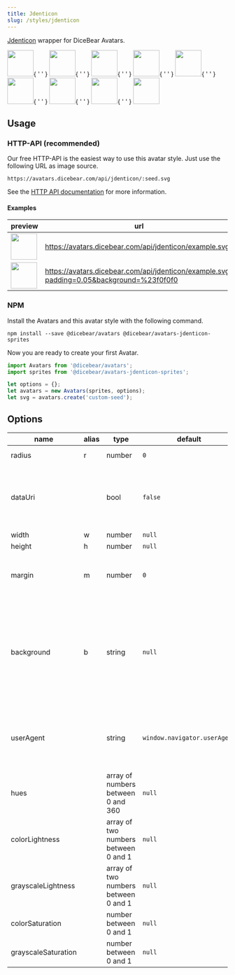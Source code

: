 ```yaml
---
title: Jdenticon
slug: /styles/jdenticon
---
```


[Jdenticon](https://github.com/dmester/jdenticon) wrapper for DiceBear Avatars.

<p>
    <img src="https://avatars.dicebear.com/api/jdenticon/1.svg" width="60" />{ ' ' }
    <img src="https://avatars.dicebear.com/api/jdenticon/2.svg" width="60" />{ ' ' }
    <img src="https://avatars.dicebear.com/api/jdenticon/3.svg" width="60" />{ ' ' }
    <img src="https://avatars.dicebear.com/api/jdenticon/4.svg" width="60" />{ ' ' }
    <img src="https://avatars.dicebear.com/api/jdenticon/5.svg" width="60" />{ ' ' }
    <img src="https://avatars.dicebear.com/api/jdenticon/6.svg" width="60" />{ ' ' }
    <img src="https://avatars.dicebear.com/api/jdenticon/7.svg" width="60" />{ ' ' }
    <img src="https://avatars.dicebear.com/api/jdenticon/8.svg" width="60" />{ ' ' }
    <img src="https://avatars.dicebear.com/api/jdenticon/9.svg" width="60" />
</p>

## Usage

### HTTP-API (recommended)

Our free HTTP-API is the easiest way to use this avatar style. Just use the following URL as image source.

    https://avatars.dicebear.com/api/jdenticon/:seed.svg

See the [HTTP API documentation](/docs/http-api) for more information.

#### Examples

| preview                                                                                                           | url                                                                                      |
| ----------------------------------------------------------------------------------------------------------------- | ---------------------------------------------------------------------------------------- |
| <img src="https://avatars.dicebear.com/api/jdenticon/example.svg" width="60" />                                   | https://avatars.dicebear.com/api/jdenticon/example.svg                                   |
| <img src="https://avatars.dicebear.com/api/jdenticon/example.svg?padding=0.05&background=%23f0f0f0" width="60" /> | https://avatars.dicebear.com/api/jdenticon/example.svg?padding=0.05&background=%23f0f0f0 |

### NPM

Install the Avatars and this avatar style with the following command.

    npm install --save @dicebear/avatars @dicebear/avatars-jdenticon-sprites

Now you are ready to create your first Avatar.

```js
import Avatars from '@dicebear/avatars';
import sprites from '@dicebear/avatars-jdenticon-sprites';

let options = {};
let avatars = new Avatars(sprites, options);
let svg = avatars.create('custom-seed');
```

## Options

| name                | alias | type                                 | default                      | description                                                                                                                                         |
| ------------------- | ----- | ------------------------------------ | ---------------------------- | --------------------------------------------------------------------------------------------------------------------------------------------------- |
| radius              | r     | number                               | `0`                          | Avatar border radius                                                                                                                                |
| dataUri             |       | bool                                 | `false`                      | Return avatar as data uri instead of XML <br /> **Not supported by the HTTP API**                                                                   |
| width               | w     | number                               | `null`                       | Fixed width                                                                                                                                         |
| height              | h     | number                               | `null`                       | Fixed height                                                                                                                                        |
| margin              | m     | number                               | `0`                          | Avatar margin in percent<br /> **HTTP-API limitation** Max value `25`                                                                               |
| background          | b     | string                               | `null`                       | Any valid color identifier<br /> **HTTP-API limitation** Only hex _(3-digit, 6-digit and 8-digit)_ values are allowed. Use url encoded hash: `%23`. |
| userAgent           |       | string                               | `window.navigator.userAgent` | User-Agent for legacy browser fallback<br /> **Automatically detected by the HTTP API**                                                             |
| hues                |       | array of numbers between 0 and 360   | `null`                       | Icon hue                                                                                                                                            |
| colorLightness      |       | array of two numbers between 0 and 1 | `null`                       | Colored shapes - Lightness                                                                                                                          |
| grayscaleLightness  |       | array of two numbers between 0 and 1 | `null`                       | Grayscale shapes - Lightness                                                                                                                        |
| colorSaturation     |       | number between 0 and 1               | `null`                       | Colored shapes - Saturation                                                                                                                         |
| grayscaleSaturation |       | number between 0 and 1               | `null`                       | Grayscale shapes - Saturation                                                                                                                       |
